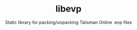 <div align="center">
  <h1>libevp</h1>
  <p>
    Static library for packing/unpacking Talisman Online .evp files
  </p>
</div>
</br></br>
